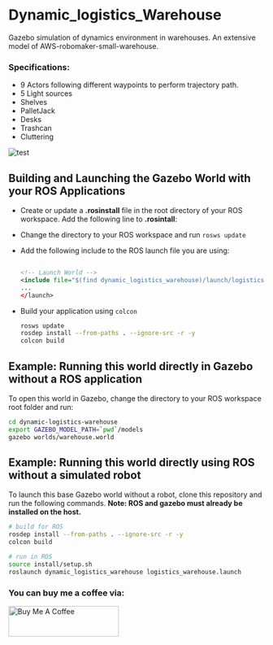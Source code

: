 
# Dynamic_logistics_Warehouse

Gazebo simulation of dynamics environment in warehouses. An extensive model of AWS-robomaker-small-warehouse.

### Specifications:
* 9 Actors following different waypoints to perform trajectory path.
* 5 Light sources 
* Shelves
* PalletJack
* Desks
* Trashcan
* Cluttering


  


![test](https://user-images.githubusercontent.com/27731036/125352251-98e87180-e393-11eb-8feb-56853ab26f72.gif)
  <launch>








## Building and Launching the Gazebo World with your ROS Applications

* Create or update a **.rosinstall** file in the root directory of your ROS workspace. Add the following line to **.rosintall**:

 

* Change the directory to your ROS workspace and run `rosws update`

* Add the following include to the ROS launch file you are using:

  ```xml

  <!-- Launch World -->
  <include file="$(find dynamic_logistics_warehouse)/launch/logistics_warehouse.launch"/>
  ...
  </launch>
  ```

* Build your application using `colcon`

  ```bash
  rosws update
  rosdep install --from-paths . --ignore-src -r -y
  colcon build
  ```

## Example: Running this world directly in Gazebo without a ROS application

To open this world in Gazebo, change the directory to your ROS workspace root folder and run:

```bash
cd dynamic-logistics-warehouse
export GAZEBO_MODEL_PATH=`pwd`/models
gazebo worlds/warehouse.world
```




  

## Example: Running this world directly using ROS without a simulated robot

To launch this base Gazebo world without a robot, clone this repository and run the following commands. **Note: ROS and gazebo must already be installed on the host.** 

```bash
# build for ROS
rosdep install --from-paths . --ignore-src -r -y
colcon build

# run in ROS
source install/setup.sh
roslaunch dynamic_logistics_warehouse logistics_warehouse.launch
```
### You can buy me a coffee via:
<a href="https://www.buymeacoffee.com/beraru" target="_blank"><img src="https://cdn.buymeacoffee.com/buttons/v2/default-blue.png" alt="Buy Me A Coffee" style="height: 60px !important;width: 217px !important;" ></a>
